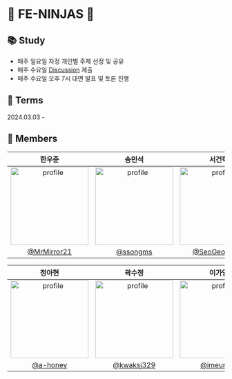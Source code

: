 # 🥷 FE-NINJAS 🥷
## 📚 Study
- 매주 일요일 자정 개인별 주제 선정 및 공유
- 매주 수요일 [Discussion](https://github.com/orgs/FE-ninjas/discussions) 제출
- 매주 수요일 오후 7시 대면 발표 및 토론 진행
  
## 📅 Terms
2024.03.03 -

## 🌻 Members 
| 한우준 | 송민석 | 서건혁 |
| :---: | :----: | :---: |
| <img src="https://avatars.githubusercontent.com/MrMirror21" alt="profile" width="180" height="180"> | <img src="https://avatars.githubusercontent.com/ssongms" alt="profile" width="180" height="180"> |  <img src="https://avatars.githubusercontent.com/SeoGeonhyuk" alt="profile" width="180" height="180">  |
| [@MrMirror21](https://github.com/MrMirror21) | [@ssongms](https://github.com/SeoGeonhyuk) | [@SeoGeonhyuk](https://github.com/SeoGeonhyuk) |

| 정아현 | 곽수정 | 이가영 |
| :---: |  :---: | :---: |
|  <img src="https://avatars.githubusercontent.com/a-honey" alt="profile" width="180" height="180"> |  <img src="https://avatars.githubusercontent.com/kwaksj329" alt="profile" width="180" height="180"> | <img src="https://avatars.githubusercontent.com/imeureka" alt="profile" width="180" height="180"> |
| [@a-honey](https://github.com/a-honey) | [@kwaksj329](https://github.com/kwaksj329) | [@imeureka](https://github.com/imeureka) |
